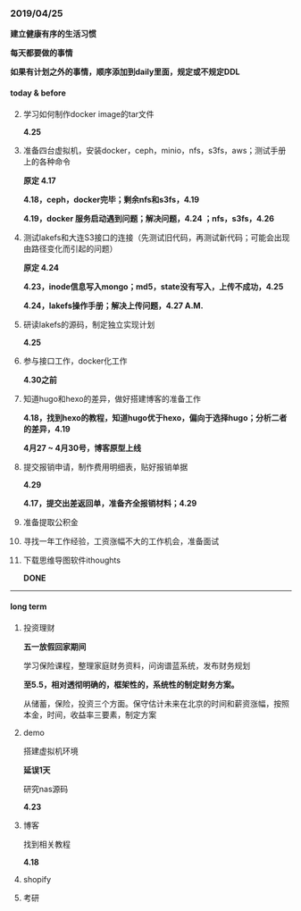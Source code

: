 ### 2019/04/25

**建立健康有序的生活习惯**

**每天都要做的事情**

**如果有计划之外的事情，顺序添加到daily里面，规定或不规定DDL**

#### today & before

2. 学习如何制作docker image的tar文件

   **4.25**

2. 准备四台虚拟机，安装docker，ceph，minio，nfs，s3fs，aws；测试手册上的各种命令

   **原定 4.17**

   **4.18，ceph，docker完毕；剩余nfs和s3fs，4.19**

   **4.19，docker 服务启动遇到问题；解决问题，4.24 ；nfs，s3fs，4.26**

3. 测试lakefs和大连S3接口的连接（先测试旧代码，再测试新代码；可能会出现由路径变化而引起的问题）

   **原定 4.24**

   **4.23，inode信息写入mongo；md5，state没有写入，上传不成功，4.25**

   **4.24，lakefs操作手册；解决上传问题，4.27 A.M.**

4. 研读lakefs的源码，制定独立实现计划

   **4.25**

5. 参与接口工作，docker化工作

   **4.30之前**

6. 知道hugo和hexo的差异，做好搭建博客的准备工作

   **4.18，找到hexo的教程，知道hugo优于hexo，偏向于选择hugo；分析二者的差异，4.19**

   **4月27 ~ 4月30号，博客原型上线**

7. 提交报销申请，制作费用明细表，贴好报销单据

   **4.29**

   **4.17，提交出差返回单，准备齐全报销材料；4.29**

8. 准备提取公积金

9. 寻找一年工作经验，工资涨幅不大的工作机会，准备面试

10. 下载思维导图软件ithoughts

    **DONE**

    

------

#### long term 

1. 投资理财

   **五一放假回家期间**

   学习保险课程，整理家庭财务资料，问询谱蓝系统，发布财务规划

   **至5.5，相对透彻明确的，框架性的，系统性的制定财务方案。**

   从储蓄，保险，投资三个方面。保守估计未来在北京的时间和薪资涨幅，按照本金，时间，收益率三要素，制定方案

2. demo

   搭建虚拟机环境

   **延误1天**

   研究nas源码

   **4.23**

3. 博客

   找到相关教程

   **4.18**

4. shopify

5. 考研

